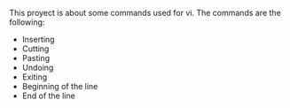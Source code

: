 This proyect is about some commands used for vi. The commands are the following:
- Inserting
- Cutting
- Pasting
- Undoing
- Exiting
- Beginning of the line
- End of the line
